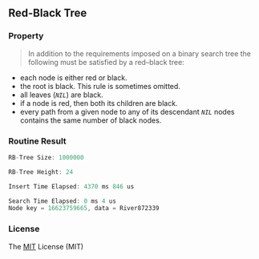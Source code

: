 ## Red-Black Tree
### Property
> In addition to the requirements imposed on a binary search tree
the following must be satisfied by a red–black tree:

- each node is either red or black.
- the root is black. This rule is sometimes omitted.
- all leaves (_`NIL`_) are black.
- if a node is red, then both its children are black.
- every path from a given node to any of its descendant _`NIL`_ nodes contains the same number of black nodes.

### Routine Result
```c
RB-Tree Size: 1000000

RB-Tree Height: 24

Insert Time Elapsed: 4370 ms 846 us

Search Time Elapsed: 0 ms 4 us
Node key = 16623759665, data = River872339
```

### License
The [MIT](./LICENSE.txt) License (MIT)